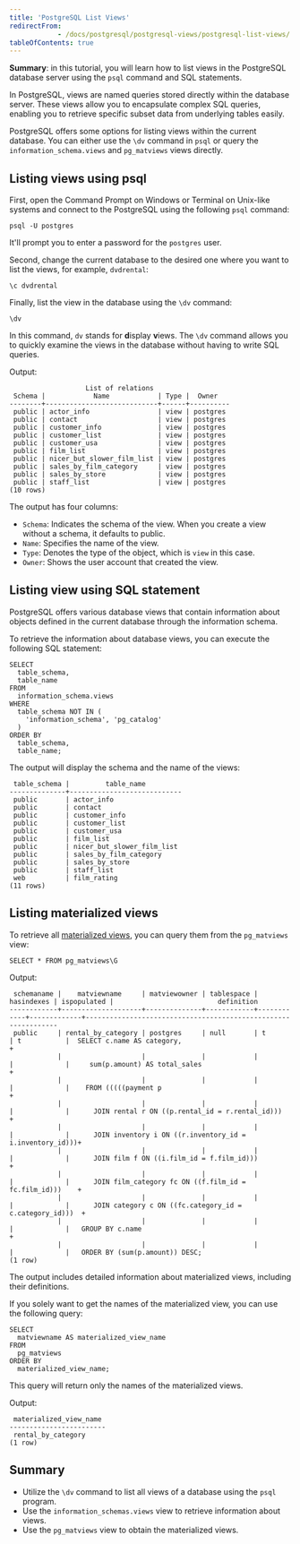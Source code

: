 ```yaml
---
title: 'PostgreSQL List Views'
redirectFrom: 
            - /docs/postgresql/postgresql-views/postgresql-list-views/
tableOfContents: true
---
```


**Summary**: in this tutorial, you will learn how to list views in the PostgreSQL database server using the `psql` command and SQL statements.



In PostgreSQL, views are named queries stored directly within the database server. These views allow you to encapsulate complex SQL queries, enabling you to retrieve specific subset data from underlying tables easily.



PostgreSQL offers some options for listing views within the current database. You can either use the `\dv` command in `psql` or query the `information_schema.views` and `pg_matviews` views directly.



## Listing views using psql



First, open the Command Prompt on Windows or Terminal on Unix-like systems and connect to the PostgreSQL using the following `psql` command:



```
psql -U postgres
```



It'll prompt you to enter a password for the `postgres` user.



Second, change the current database to the desired one where you want to list the views, for example, `dvdrental`:



```
\c dvdrental
```



Finally, list the view in the database using the `\dv` command:



```
\dv
```



In this command, `dv` stands for **d**isplay **v**iews. The `\dv` command allows you to quickly examine the views in the database without having to write SQL queries.



Output:



```
                   List of relations
 Schema |            Name            | Type |  Owner
--------+----------------------------+------+----------
 public | actor_info                 | view | postgres
 public | contact                    | view | postgres
 public | customer_info              | view | postgres
 public | customer_list              | view | postgres
 public | customer_usa               | view | postgres
 public | film_list                  | view | postgres
 public | nicer_but_slower_film_list | view | postgres
 public | sales_by_film_category     | view | postgres
 public | sales_by_store             | view | postgres
 public | staff_list                 | view | postgres
(10 rows)
```



The output has four columns:



- `Schema`: Indicates the schema of the view. When you create a view without a schema, it defaults to public.
- `Name`: Specifies the name of the view.
- `Type`: Denotes the type of the object, which is `view` in this case.
- `Owner`: Shows the user account that created the view.


## Listing view using SQL statement



PostgreSQL offers various database views that contain information about objects defined in the current database through the information schema.



To retrieve the information about database views, you can execute the following SQL statement:



```
SELECT
  table_schema,
  table_name
FROM
  information_schema.views
WHERE
  table_schema NOT IN (
    'information_schema', 'pg_catalog'
  )
ORDER BY
  table_schema,
  table_name;
```



The output will display the schema and the name of the views:



```
 table_schema |         table_name
--------------+----------------------------
 public       | actor_info
 public       | contact
 public       | customer_info
 public       | customer_list
 public       | customer_usa
 public       | film_list
 public       | nicer_but_slower_film_list
 public       | sales_by_film_category
 public       | sales_by_store
 public       | staff_list
 web          | film_rating
(11 rows)
```



## Listing materialized views



To retrieve all [materialized views](https://www.postgresqltutorial.com/postgresql-views/postgresql-materialized-views/), you can query them from the `pg_matviews` view:



```
SELECT * FROM pg_matviews\G
```



Output:



```
 schemaname |    matviewname     | matviewowner | tablespace | hasindexes | ispopulated |                          definition
------------+--------------------+--------------+------------+------------+-------------+---------------------------------------------------------------
 public     | rental_by_category | postgres     | null       | t          | t           |  SELECT c.name AS category,                                  +
            |                    |              |            |            |             |     sum(p.amount) AS total_sales                             +
            |                    |              |            |            |             |    FROM (((((payment p                                       +
            |                    |              |            |            |             |      JOIN rental r ON ((p.rental_id = r.rental_id)))         +
            |                    |              |            |            |             |      JOIN inventory i ON ((r.inventory_id = i.inventory_id)))+
            |                    |              |            |            |             |      JOIN film f ON ((i.film_id = f.film_id)))               +
            |                    |              |            |            |             |      JOIN film_category fc ON ((f.film_id = fc.film_id)))    +
            |                    |              |            |            |             |      JOIN category c ON ((fc.category_id = c.category_id)))  +
            |                    |              |            |            |             |   GROUP BY c.name                                            +
            |                    |              |            |            |             |   ORDER BY (sum(p.amount)) DESC;
(1 row)
```



The output includes detailed information about materialized views, including their definitions.



If you solely want to get the names of the materialized view, you can use the following query:



```
SELECT
  matviewname AS materialized_view_name
FROM
  pg_matviews
ORDER BY
  materialized_view_name;
```



This query will return only the names of the materialized views.



Output:



```
 materialized_view_name
------------------------
 rental_by_category
(1 row)
```



## Summary



- Utilize the `\dv` command to list all views of a database using the `psql` program.
- Use the `information_schemas.views` view to retrieve information about views.
- Use the `pg_matviews` view to obtain the materialized views.
